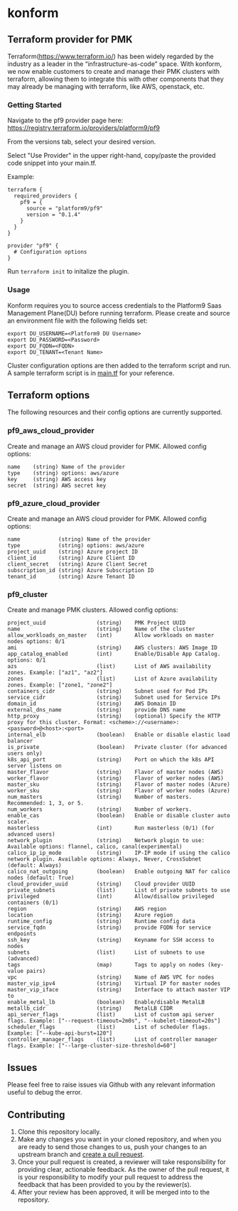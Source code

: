 # konform

## Terraform provider for PMK

Terraform(https://www.terraform.io/) has been widely regarded by the industry as a leader in the “infrastructure-as-code” space. With konform, we now enable customers to create and manage their PMK clusters with terraform, allowing them to integrate this with other components that they may already be managing with terraform, like AWS, openstack, etc.

### Getting Started

Navigate to the pf9 provider page here: https://registry.terraform.io/providers/platform9/pf9

From the versions tab, select your desired version.

Select "Use Provider" in the upper right-hand, copy/paste the provided code snippet into your main.tf.

Example:
```
terraform {
  required_providers {
    pf9 = {
      source = "platform9/pf9"
      version = "0.1.4"
    }
  }
}

provider "pf9" {
  # Configuration options
}
```

Run `terraform init` to initalize the plugin. 

### Usage

Konform requires you to source access credentials to the Platform9 Saas Management Plane(DU) before running terraform. Please create and source an environment file with the following fields set:

```shell
export DU_USERNAME=<Platform9 DU Username>
export DU_PASSWORD=<Password>
export DU_FQDN=<FQDN>
export DU_TENANT=<Tenant Name>
```

Cluster configuration options are then added to the terraform script and run. A sample terraform script is in [main.tf](https://github.com/platform9/konform/blob/master/main.tf) for your reference.

## Terraform options
The following resources and their config options are currently supported.

### pf9_aws_cloud_provider
Create and manage an AWS cloud provider for PMK. Allowed config options:
```
name    (string) Name of the provider
type    (string) options: aws/azure
key     (string) AWS access key
secret  (string) AWS secret key
```

### pf9_azure_cloud_provider
Create and manage an AWS cloud provider for PMK. Allowed config options:
```
name            (string) Name of the provider
type            (string) options: aws/azure
project_uuid    (string) Azure project ID
client_id       (string) Azure Client ID
client_secret   (string) Azure Client Secret
subscription_id (string) Azure Subscription ID
tenant_id       (string) Azure Tenant ID
```

### pf9_cluster
Create and manage PMK clusters. Allowed config options:
```
project_uuid                (string)    PMK Project UUID
name                        (string)    Name of the cluster
allow_workloads_on_master   (int)       Allow workloads on master nodes options: 0/1
ami                         (string)    AWS clusters: AWS Image ID
app_catalog_enabled         (int)       Enable/Disable App Catalog. options: 0/1
azs                         (list)      List of AWS availability zones. Example: ["az1", "az2"]
zones                       (list)      List of Azure availability zones. Example: ["zone1, "zone2"]
containers_cidr             (string)    Subnet used for Pod IPs
service_cidr                (string)    Subnet used for Service IPs
domain_id                   (string)    AWS Domain ID
external_dns_name           (string)    provide DNS name
http_proxy                  (string)    (optional) Specify the HTTP proxy for this cluster. Format: <scheme>://<username>:<password>@<host>:<port>
internal_elb                (boolean)   Enable or disable elastic load balancer
is_private                  (boolean)   Private cluster (for advanced users only)
k8s_api_port                (string)    Port on which the k8s API server listens on
master_flavor               (string)    Flavor of master nodes (AWS)
worker_flavor               (string)    Flavor of worker nodes (AWS)
master_sku                  (string)    Flavor of master nodes (Azure)
worker_sku                  (string)    Flavor of worker nodes (Azure)
num_masters                 (string)    Number of masters. Recommended: 1, 3, or 5.
num_workers                 (string)    Number of workers.
enable_cas                  (boolean)   Enable or disable cluster auto scaler.
masterless                  (int)       Run masterless (0/1) (for advanced users)    
network_plugin              (string)    Network plugin to use: Available options: flannel, calico, canal(experimental)
calico_ip_ip_mode           (string)    IP-IP mode if using the calico network plugin. Available options: Always, Never, CrossSubnet (default: Always)
calico_nat_outgoing         (boolean)   Enable outgoing NAT for calico nodes (default: True)
cloud_provider_uuid         (string)    Cloud provider UUID
private_subnets             (list)      List of private subnets to use
privileged                  (int)       Allow/disallow privileged containers (0/1)    
region                      (string)    AWS region
location                    (string)    Azure region
runtime_config              (string)    Runtime config data
service_fqdn                (string)    provide FQDN for service endpoints
ssh_key                     (string)    Keyname for SSH access to nodes
subnets                     (list)      List of subnets to use (advanced)
tags                        (map)       Tags to apply on nodes (key-value pairs)
vpc                         (string)    Name of AWS VPC for nodes
master_vip_ipv4             (string)    Virtual IP for master nodes
master_vip_iface            (string)    Interface to attach master VIP to
enable_metal_lb             (boolean)   Enable/disable MetalLB
metallb_cidr                (string)    MetalLB CIDR
api_server_flags            (list)      List of custom api server flags. Example: ["--request-timeout=2m0s", "--kubelet-timeout=20s"]
scheduler_flags             (list)      List of scheduler flags. Example: ["--kube-api-burst=120"]
controller_manager_flags    (list)      List of controller manager flags. Example: ["--large-cluster-size-threshold=60"]
```

## Issues
Please feel free to raise issues via Github with any relevant information useful to debug the error.

## Contributing

1. Clone this repository locally.
2. Make any changes you want in your cloned repository, and when you are ready to send those changes to us, push your changes to an upstream branch and [create a pull request](https://help.github.com/articles/creating-a-pull-request/).
3. Once your pull request is created, a reviewer will take responsibility for providing clear, actionable feedback. As the owner of the pull request, it is your responsibility to modify your pull request to address the feedback that has been provided to you by the reviewer(s).
4. After your review has been approved, it will be merged into to the repository.
